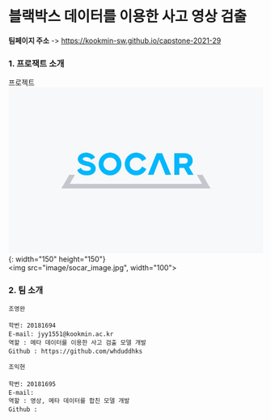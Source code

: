 # 블랙박스 데이터를 이용한 사고 영상 검출

**팀페이지 주소** -> https://kookmin-sw.github.io/capstone-2021-29

### 1. 프로잭트 소개

프로젝트
![socar](image/socar_image.jpg){: width="150" height="150"}  
<img src="image/socar_image.jpg", width="100">

### 2. 팀 소개

```markdown
조영완

학번: 20181694  
E-mail: jyy1551@kookmin.ac.kr
역할 : 메타 데이터를 이용한 사고 검출 모델 개발
Github : https://github.com/whduddhks
```

```markdown
조익현

학번: 20181695  
E-mail: 
역할 : 영상, 메타 데이터를 합친 모델 개발
Github : 
```
